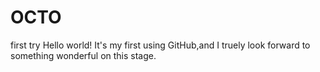 # OCTO
first try
Hello world!
It's my first using GitHub,and I truely look forward to something wonderful on this stage.
